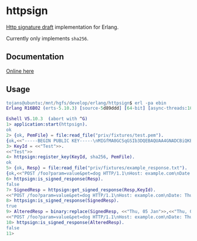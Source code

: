 # httpsign

[Http signature draft](http://tools.ietf.org/html/draft-cavage-http-signatures-00#section-4.1) 
implementation for Erlang.

Currently only implements `sha256`.

## Documentation

[Online here](http://happypancake.github.io/httpsign/)

## Usage
```erlang
tojans@ubuntu:/mnt/hgfs/develop/erlang/httpsign$ erl -pa ebin
Erlang R16B02 (erts-5.10.3) [source-5d89ddd] [64-bit] [async-threads:10] [kernel-poll:false]

Eshell V5.10.3  (abort with ^G)
1> application:start(httpsign).
ok
2> {ok, PemFile} = file:read_file("priv/fixtures/test.pem").
{ok,<<"-----BEGIN PUBLIC KEY-----\nMIGfMA0GCSqGSIb3DQEBAQUAA4GNADCBiQKBgQDCFENGw33yGihy92pDjZQhl0C3\n6rPJj+CvfSC8+q28"...>>}
3> KeyId = <<"Test">>.
<<"Test">>
4> httpsign:register_key(KeyId, sha256, PemFile).
ok
5> {ok, Resp} = file:read_file("priv/fixtures/example_response.txt").
{ok,<<"POST /foo?param=value&pet=dog HTTP/1.1\nHost: example.com\nDate: Thu, 05 Jan 2012 21:31:40 GMT\nContent-Type: a"...>>}
6> httpsign:is_signed_response(Resp).
false
7> SignedResp = httpsign:get_signed_response(Resp,KeyId).
<<"POST /foo?param=value&pet=dog HTTP/1.1\nHost: example.com\nDate: Thu, 05 Jan 2012 21:31:40 GMT\nContent-Type: applicati"...>>
8> httpsign:is_signed_response(SignedResp).              
true
9> AlteredResp = binary:replace(SignedResp, <<"Thu, 05 Jan">>,<<"Thu, 06 Jan">>).
<<"POST /foo?param=value&pet=dog HTTP/1.1\nHost: example.com\nDate: Thu, 06 Jan 2012 21:31:40 GMT\nContent-Type: applicati"...>>
10> httpsign:is_signed_response(AlteredResp).                              
false
11> 
```
